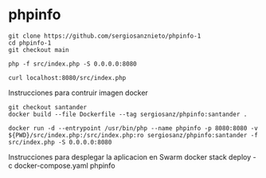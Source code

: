 # phpinfo

```
git clone https://github.com/sergiosanznieto/phpinfo-1
cd phpinfo-1
git checkout main
```
```
php -f src/index.php -S 0.0.0.0:8080
```
```
curl localhost:8080/src/index.php
```
Instrucciones para contruir imagen docker
```
git checkout santander
docker build --file Dockerfile --tag sergiosanz/phpinfo:santander .
```
```
docker run -d --entrypoint /usr/bin/php --name phpinfo -p 8080:8080 -v ${PWD}/src/index.php:/src/index.php:ro sergiosanz/phpinfo:santander -f src/index.php -S 0.0.0.0:8080
```
Instrucciones para desplegar la aplicacion en Swarm
docker stack deploy -c docker-compose.yaml phpinfo
